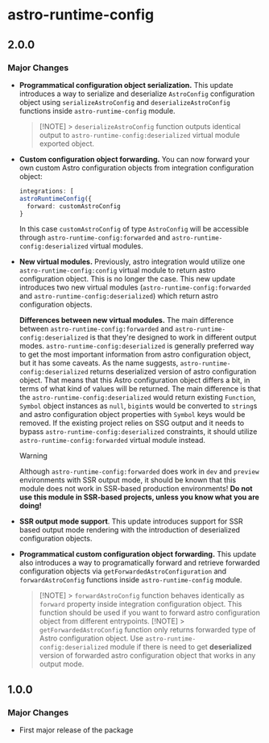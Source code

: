 # astro-runtime-config

## 2.0.0

### Major Changes

- **Programmatical configuration object serialization.** This update introduces a way to serialize and deserialize `AstroConfig` configuration object using `serializeAstroConfig` and `deserializeAstroConfig` functions inside `astro-runtime-config` module.
  > [!NOTE] > `deserializeAstroConfig` function outputs identical output to `astro-runtime-config:deserialized` virtual module exported object.
- **Custom configuration object forwarding.** You can now forward your own custom Astro configuration objects from integration configuration object:

  ```ts
  integrations: [
  astroRuntimeConfig({
    forward: customAstroConfig
  }
  ```

  In this case `customAstroConfig` of type `AstroConfig` will be accessible through `astro-runtime-config:forwarded` and `astro-runtime-config:deserialized` virtual modules.

- **New virtual modules.** Previously, astro integration would utilize one `astro-runtime-config:config` virtual module to return astro configuration object. This is no longer the case. This new update introduces two new virtual modules (`astro-runtime-config:forwarded` and `astro-runtime-config:deserialized`) which return astro configuration objects.

  **Differences between new virtual modules.** The main difference between `astro-runtime-config:forwarded` and `astro-runtime-config:deserialized` is that they're designed to work in different output modes. `astro-runtime-config:deserialized` is generally preferred way to get the most important information from astro configuration object, but it has some caveats. As the name suggests, `astro-runtime-config:deserialized` returns deserialized version of astro configuration object. That means that this Astro configuration object differs a bit, in terms of what kind of values will be returned. The main difference is that the `astro-runtime-config:deserialized` would return existing `Function`, `Symbol` object instances as `null`, `bigint`s would be converted to `string`s and astro configuration object properties with `Symbol` keys would be removed. If the existing project relies on SSG output and it needs to bypass `astro-runtime-config:deserialized` constraints, it should utilize `astro-runtime-config:forwarded` virtual module instead.

  > [!WARNING]
  > Although `astro-runtime-config:forwarded` does work in `dev` and `preview` environments with SSR output mode, it should be known that this module does not work in SSR-based production environments! **Do not use this module in SSR-based projects, unless you know what you are doing!**

- **SSR output mode support**. This update introduces support for SSR based output mode rendering with the introduction of deserialized configuration objects.
- **Programmatical custom configuration object forwarding.** This update also introduces a way to programatically forward and retrieve forwarded configuration objects via `getForwardedAstroConfiguration` and `forwardAstroConfig` functions inside `astro-runtime-config` module.
  > [!NOTE] > `forwardAstroConfig` function behaves identically as `forward` property inside integration configuration object. This function should be used if you want to forward astro configuration object from different entrypoints.
  > [!NOTE] > `getForwardedAstroConfig` function only returns forwarded type of Astro configuration object. Use `astro-runtime-config:deserialized` module if there is need to get **deserialized** version of forwarded astro configuration object that works in any output mode.

## 1.0.0

### Major Changes

- First major release of the package
